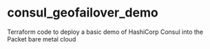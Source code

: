 # consul_geofailover_demo
Terraform code to deploy a basic demo of HashiCorp Consul into the Packet bare metal cloud 
